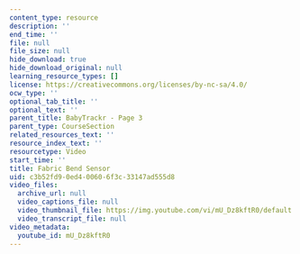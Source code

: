 ```yaml
---
content_type: resource
description: ''
end_time: ''
file: null
file_size: null
hide_download: true
hide_download_original: null
learning_resource_types: []
license: https://creativecommons.org/licenses/by-nc-sa/4.0/
ocw_type: ''
optional_tab_title: ''
optional_text: ''
parent_title: BabyTrackr - Page 3
parent_type: CourseSection
related_resources_text: ''
resource_index_text: ''
resourcetype: Video
start_time: ''
title: Fabric Bend Sensor
uid: c3b52fd9-0ed4-0060-6f3c-33147ad555d8
video_files:
  archive_url: null
  video_captions_file: null
  video_thumbnail_file: https://img.youtube.com/vi/mU_Dz8kftR0/default.jpg
  video_transcript_file: null
video_metadata:
  youtube_id: mU_Dz8kftR0
---
```

